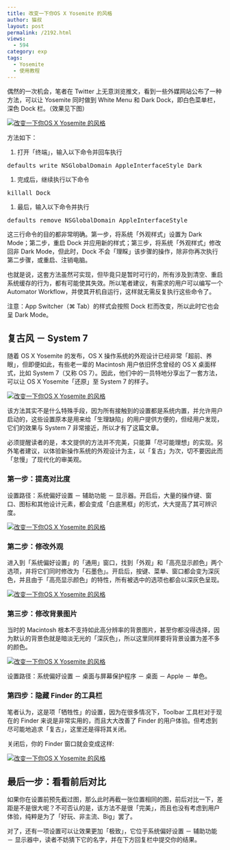 ```yaml
---
title: 改变一下你OS X Yosemite 的风格
author: 猫叔
layout: post
permalink: /2192.html
views:
  - 594
category: exp
tags:
  - Yosemite
  - 使用教程
---
```

偶然的一次机会，笔者在 Twitter 上无意浏览推文，看到一些外媒网站公布了一种方法，可以让 Yosemite 同时做到 White Menu 和 Dark Dock，即白色菜单栏，深色 Dock 栏。（效果见下图）

<a href="http://cache.maoshu.cc//wp-content/uploads/sinapicv2-backup/2192-ww4-bmiddle-005V4vEUjw1enug740ctbj30zk0m8n8a.jpg" target="_blank"><img src="http://cache.maoshu.cc//wp-content/uploads/sinapicv2-backup/2192-ww4-large-005V4vEUjw1enug740ctbj30zk0m8n8a.jpg" alt="改变一下你OS X Yosemite 的风格" /></a>

<div class="insert-post-ads">
</div>

方法如下：

  1. 打开「终端」，输入以下命令并回车执行

<pre>defaults write NSGlobalDomain AppleInterfaceStyle Dark</pre>

  1. 完成后，继续执行以下命令

<pre>killall Dock</pre>

  1. 最后，输入以下命令并执行

<pre>defaults remove NSGlobalDomain AppleInterfaceStyle</pre>

这三行命令的目的都非常明确。第一步，将系统「外观样式」设置为 Dark Mode；第二步，重启 Dock 并应用新的样式；第三步，将系统「外观样式」修改回非 Dark Mode，但此时，Dock 不会「理睬」该步骤的操作，除非你再次执行第二步骤，或重启、注销电脑。

也就是说，这套方法虽然可实现，但毕竟只是暂时可行的，所有涉及到清空、重启系统缓存的行为，都有可能使其失效。所以笔者建议，有需求的用户可以编写一个 Automator Workflow，并使其开机自运行，这样就无需反复执行这些命令了。

注意：App Switcher（⌘ Tab）的样式会按照 Dock 栏而改变，所以此时它也会呈 Dark Mode。

## 复古风 － System 7

随着 OS X Yosemite 的发布，OS X 操作系统的外观设计已经非常「超前、养眼」，但即便如此，有些老一辈的 Macintosh 用户依旧怀念曾经的 OS X 桌面样式，比如 System 7（又称 OS 7）。因此，他们中的一员特地分享出了一套方法，可以让 OS X Yosemite「还原」至 System 7 的样子。

<a href="http://cache.maoshu.cc//wp-content/uploads/sinapicv2-backup/2192-ww1-bmiddle-005V4vEUjw1enug7g4gktj30hs0dcq6a.jpg" target="_blank"><img src="http://cache.maoshu.cc//wp-content/uploads/sinapicv2-backup/2192-ww1-large-005V4vEUjw1enug7g4gktj30hs0dcq6a.jpg" alt="改变一下你OS X Yosemite 的风格" /></a>

该方法其实不是什么特殊手段，因为所有接触到的设置都是系统内置，并允许用户启动的，这些设置原本是用来给「生理缺陷」的用户提供方便的，但经用户发现，它们的效果与 System 7 非常接近，所以才有了这篇文章。

必须提醒读者的是，本文提供的方法并不完美，只能算「尽可能理想」的实现。另外笔者建议，以体验新操作系统的外观设计为主，以「复古」为次，切不要因此而「怠慢」了现代化的审美观。

### 第一步：提高对比度

设置路径：系统偏好设置 － 辅助功能 － 显示器。开启后，大量的操作键、窗口、图标和其他设计元素，都会变成「白底黑框」的形式，大大提高了其可辨识度。

<a href="http://cache.maoshu.cc//wp-content/uploads/sinapicv2-backup/2192-ww3-bmiddle-005V4vEUjw1enug7ufsb0j30zu0p0gpv.jpg" target="_blank"><img src="http://cache.maoshu.cc//wp-content/uploads/sinapicv2-backup/2192-ww3-large-005V4vEUjw1enug7ufsb0j30zu0p0gpv.jpg" alt="改变一下你OS X Yosemite 的风格" /></a>

### 第二步：修改外观

进入到「系统偏好设置」的「通用」窗口，找到「外观」和「高亮显示颜色」两个选项，并将它们同时修改为「石墨色」。开启后，按键、菜单、窗口都会变为深灰色，并且由于「高亮显示颜色」的特性，所有被选中的选项也都会以深灰色呈现。

<a href="http://cache.maoshu.cc//wp-content/uploads/sinapicv2-backup/2192-ww1-bmiddle-005V4vEUjw1enug813erij30qr0p0wie.jpg" target="_blank"><img src="http://cache.maoshu.cc//wp-content/uploads/sinapicv2-backup/2192-ww1-large-005V4vEUjw1enug813erij30qr0p0wie.jpg" alt="改变一下你OS X Yosemite 的风格" /></a>

### 第三步：修改背景图片

当时的 Macintosh 根本不支持如此高分辨率的背景图片，甚至你都没得选择，因为默认的背景色就是暗淡无光的「深灰色」，所以这里同样要将背景设置为差不多的颜色。

<a href="http://cache.maoshu.cc//wp-content/uploads/sinapicv2-backup/2192-ww3-bmiddle-005V4vEUjw1enug8g3nixj30sy0p0wh2.jpg" target="_blank"><img src="http://cache.maoshu.cc//wp-content/uploads/sinapicv2-backup/2192-ww3-large-005V4vEUjw1enug8g3nixj30sy0p0wh2.jpg" alt="改变一下你OS X Yosemite 的风格" /></a>

设置路径：系统偏好设置 － 桌面与屏幕保护程序 － 桌面 － Apple － 单色。

### 第四步：隐藏 Finder 的工具栏

笔者认为，这是项「牺牲性」的设置，因为在很多情况下，Toolbar 工具栏对于现在的 Finder 来说是非常实用的，而且大大改善了 Finder 的用户体验。但考虑到尽可能地追求「复古」，这里还是得将其关闭。

关闭后，你的 Finder 窗口就会变成这样:

<a href="http://cache.maoshu.cc//wp-content/uploads/sinapicv2-backup/2192-ww4-bmiddle-005V4vEUjw1enug8xa228j311w0p0dk0.jpg" target="_blank"><img src="http://cache.maoshu.cc//wp-content/uploads/sinapicv2-backup/2192-ww4-large-005V4vEUjw1enug8xa228j311w0p0dk0.jpg" alt="改变一下你OS X Yosemite 的风格" /></a>

## 最后一步：看看前后对比

如果你在设置前预先截过图，那么此时再截一张位置相同的图，前后对比一下，差距是不是很大呢？不可否认的是，该方法不是很「完美」，而且也没有考虑到用户体验，纯粹是为了「好玩、非主流、Big」罢了。

对了，还有一项设置可以让效果更加「极致」，它位于系统偏好设置 － 辅助功能 － 显示器中，读者不妨猜下它的名字，并在下方回复栏中提交你的结果。

